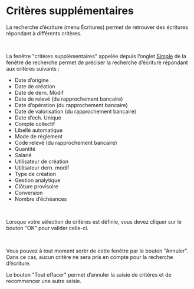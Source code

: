 # Critères supplémentaires


La recherche d’écriture (menu Écritures) permet de retrouver des écritures 
 répondant à différents critères.


 


La fenêtre "critères supplémentaires" appelée depuis l’onglet 
 [Simple](RechercheEcrituresCriteresSimples.md) 
 de la fenêtre de recherche permet de préciser la recherche d’écriture 
 répondant aux critères suivants :


* Date d’origine
* Date de création
* Date de dern. Modif
* Date de relevé 
 (du rapprochement bancaire)
* Date d’opération 
 (du rapprochement bancaire)
* Date de valorisation 
 (du rapprochement bancaire)
* Date d’ech. Unique
* Compte collectif
* Libellé automatique
* Mode de règlement
* Code relevé (du 
 rapprochement bancaire)
* Quantité
* Salarié
* Utilisateur de 
 création
* Utilisateur dern. 
 modif
* Type de création
* Gestion analytique
* Clôture provisoire
* Conversion
* Nombre d’échéances


 


Lorsque votre sélection de critères est définie, vous devez cliquer 
 sur le bouton "OK" pour 
 valider celle-ci.


 


Vous pouvez à tout moment sortir de cette fenêtre par le bouton "Annuler". Dans ce cas, aucun 
 critère ne sera pris en compte pour la recherche d’écriture.


Le bouton "Tout effacer" 
 permet d’annuler la saisie de critères et de recommencer une autre saisie.



